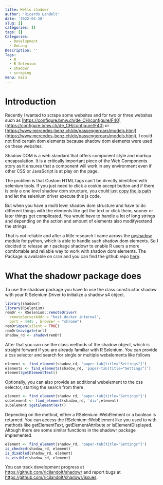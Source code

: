```yaml
---
title: Hello shadowr
author: 'Ricardo Landolt'
date: '2022-04-30'
slug: []
categories: []
tags: []
Categories:
  - Development
  - GoLang
Description: ''
Tags:
  - R
  - R Selenium
  - shadowr
  - scraping
menu: main
---
```






# Introduction

Recently I wanted to scrape some websites and for two or three websites such as [https://configure.bmw.ch/de_CH/configure/F40](https://configure.bmw.ch/de_CH/configure/F40) or [https://www.mercedes-benz.ch/de/passengercars/models.html](https://www.mercedes-benz.ch/de/passengercars/models.html), I could not find certain dom elements because shadow dom elements were used on these websites. 

Shadow DOM is a web standard that offers component style and markup encapsulation. It is a critically important piece of the Web Components story as it ensures that a component will work in any environment even if other CSS or JavaScript is at play on the page. 

The problem is that Custom HTML tags can't be directly identified with selenium tools. If you just need to click a cookie accept button and if there is only a one level shadow dom structure, you could just [copy the js path](https://umaar.com/dev-tips/185-copy-js-path/) and let the selenium driver execute this js code.

But when you have a multi level shadow dom structure and have to do different things with the elements like get the text or click them, sooner or later things get complicated. You would have to handle a lot of long strings and depending on the action and amount of elements also modify/extend the strings.  

That is not reliable and after a little research I came across the [pyshadow](https://pypi.org/project/pyshadow/) module for python, which is able to handle such shadow dom elements. So I decided to release an r package shadowr to enable R users a more comfortable and reliable way to work with shadow dom elements. The Package is available on cran and you can find the github repo [here](https://github.com/ricilandolt/shadowr).  

# What the shadowr package does 

To use the shadowr package you have to use the class constructor shadow with your R Selenium Driver to initialize a shadow s4 object.  


```r
library(shadowr) 
library(RSelenium) 
remDr <- RSelenium::remoteDriver( 
  remoteServerAddr = "host.docker.internal", 
  port = 4445 , browser = "chrome") 
remDr$open(silent = TRUE) 
remDr$navigate(url) 
shadow_rd <- shadow(remDr) 
```

After that you can use the class methods of the shadow object, which is straight forward if you are already familiar with R Selenium. You can provide a css selector and search for single or multiple webelements like follows 


```r
element <- find_element(shadow_rd, 'paper-tab[title="Settings"]') 
elements <- find_elements(shadow_rd, 'paper-tab[title="Settings"]') 
element$getElementText() 
```

Optionally, you can also provide an additional webelement to the css selector, starting the search from there. 


```r
element <- find_element(shadow_rd, 'paper-tab[title="Settings"]') 
subelement <- find_element(shadow_rd, 'div',element) 
subelement $getElementText() 
```

Depending on the method, either a RSelenium::WebElement or a boolean is returned. You can access the RSelenium::WebElement like you used to with methods like getElementText, getElementAttribute or isElementDisplayed. Altough there are some similar functions in the shadowr package implemented. 




```r
element <- find_element(shadow_rd, 'paper-tab[title="Settings"]') 
is_checked(shadow_rd, element) 
is_disabled(shadow_rd, element) 
is_visible(shadow_rd, element) 
```

You can track development progress at https://github.com/ricilandolt/shadowr and report bugs at https://github.com/ricilandolt/shadowr/issues. 


